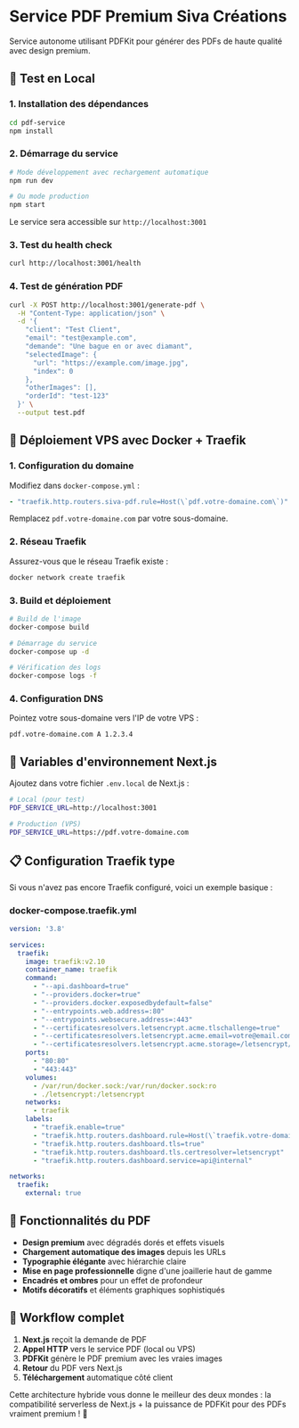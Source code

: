 # Service PDF Premium Siva Créations

Service autonome utilisant PDFKit pour générer des PDFs de haute qualité avec design premium.

## 🚀 Test en Local

### 1. Installation des dépendances
```bash
cd pdf-service
npm install
```

### 2. Démarrage du service
```bash
# Mode développement avec rechargement automatique
npm run dev

# Ou mode production
npm start
```

Le service sera accessible sur `http://localhost:3001`

### 3. Test du health check
```bash
curl http://localhost:3001/health
```

### 4. Test de génération PDF
```bash
curl -X POST http://localhost:3001/generate-pdf \
  -H "Content-Type: application/json" \
  -d '{
    "client": "Test Client",
    "email": "test@example.com", 
    "demande": "Une bague en or avec diamant",
    "selectedImage": {
      "url": "https://example.com/image.jpg",
      "index": 0
    },
    "otherImages": [],
    "orderId": "test-123"
  }' \
  --output test.pdf
```

## 🐳 Déploiement VPS avec Docker + Traefik

### 1. Configuration du domaine
Modifiez dans `docker-compose.yml` :
```yaml
- "traefik.http.routers.siva-pdf.rule=Host(\`pdf.votre-domaine.com\`)"
```

Remplacez `pdf.votre-domaine.com` par votre sous-domaine.

### 2. Réseau Traefik
Assurez-vous que le réseau Traefik existe :
```bash
docker network create traefik
```

### 3. Build et déploiement
```bash
# Build de l'image
docker-compose build

# Démarrage du service
docker-compose up -d

# Vérification des logs
docker-compose logs -f
```

### 4. Configuration DNS
Pointez votre sous-domaine vers l'IP de votre VPS :
```
pdf.votre-domaine.com A 1.2.3.4
```

## 🔧 Variables d'environnement Next.js

Ajoutez dans votre fichier `.env.local` de Next.js :

```bash
# Local (pour test)
PDF_SERVICE_URL=http://localhost:3001

# Production (VPS)
PDF_SERVICE_URL=https://pdf.votre-domaine.com
```

## 📋 Configuration Traefik type

Si vous n'avez pas encore Traefik configuré, voici un exemple basique :

### docker-compose.traefik.yml
```yaml
version: '3.8'

services:
  traefik:
    image: traefik:v2.10
    container_name: traefik
    command:
      - "--api.dashboard=true"
      - "--providers.docker=true"
      - "--providers.docker.exposedbydefault=false"
      - "--entrypoints.web.address=:80"
      - "--entrypoints.websecure.address=:443"
      - "--certificatesresolvers.letsencrypt.acme.tlschallenge=true"
      - "--certificatesresolvers.letsencrypt.acme.email=votre@email.com"
      - "--certificatesresolvers.letsencrypt.acme.storage=/letsencrypt/acme.json"
    ports:
      - "80:80"
      - "443:443"
    volumes:
      - /var/run/docker.sock:/var/run/docker.sock:ro
      - ./letsencrypt:/letsencrypt
    networks:
      - traefik
    labels:
      - "traefik.enable=true"
      - "traefik.http.routers.dashboard.rule=Host(\`traefik.votre-domaine.com\`)"
      - "traefik.http.routers.dashboard.tls=true"
      - "traefik.http.routers.dashboard.tls.certresolver=letsencrypt"
      - "traefik.http.routers.dashboard.service=api@internal"

networks:
  traefik:
    external: true
```

## 🎨 Fonctionnalités du PDF

- **Design premium** avec dégradés dorés et effets visuels
- **Chargement automatique des images** depuis les URLs
- **Typographie élégante** avec hiérarchie claire
- **Mise en page professionnelle** digne d'une joaillerie haut de gamme
- **Encadrés et ombres** pour un effet de profondeur
- **Motifs décoratifs** et éléments graphiques sophistiqués

## 🔄 Workflow complet

1. **Next.js** reçoit la demande de PDF
2. **Appel HTTP** vers le service PDF (local ou VPS)
3. **PDFKit** génère le PDF premium avec les vraies images
4. **Retour** du PDF vers Next.js
5. **Téléchargement** automatique côté client

Cette architecture hybride vous donne le meilleur des deux mondes : la compatibilité serverless de Next.js + la puissance de PDFKit pour des PDFs vraiment premium ! 🎯